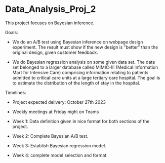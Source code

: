 # Data_Analysis_Proj_2

This project focuses on Bayesian inference. 

Goals:
- We do an A/B test using Bayesian inference on webpage design experiment. The result must show if the new design is "better" than the original design, given customer feedback.

- We do Bayesian regression analysis on some given data set. The data set belonged to a larger database called MIMIC-III (Medical Information Mart for Intensive Care) comprising information relating to patients admitted to critical care units at a large tertiary care hospital. The goal is to estimate the distribution of the length of stay in the hospital.

Timelines:

- Project expected delivery: October 27th 2023

- Weekly meetings at Friday night on Teams

- Week 1: Data definition given in nice format for both sections of the project.

- Week 2: Complete Bayesian A/B test.

- Week 3: Establish Bayesian regression model.

- Week 4: complete model selection and format.